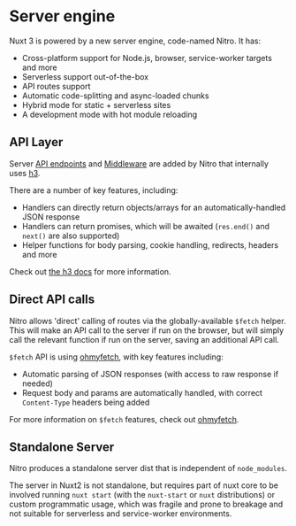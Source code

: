 # Server engine

Nuxt 3 is powered by a new server engine, code-named Nitro. It has:

- Cross-platform support for Node.js, browser, service-worker targets and more
- Serverless support out-of-the-box
- API routes support
- Automatic code-splitting and async-loaded chunks
- Hybrid mode for static + serverless sites
- A development mode with hot module reloading

## API Layer

Server [API endpoints](/server/api) and [Middleware](/server/middleware) are added by Nitro that internally uses [h3](https://github.com/unjs/h3).

There are a number of key features, including:

* Handlers can directly return objects/arrays for an automatically-handled JSON response
* Handlers can return promises, which will be awaited (`res.end()` and `next()` are also supported)
* Helper functions for body parsing, cookie handling, redirects, headers and more

 Check out [the h3 docs](https://github.com/unjs/h3) for more information.

## Direct API calls

Nitro allows 'direct' calling of routes via the globally-available `$fetch` helper. This will make an API call to the server if run on the browser, but will simply call the relevant function if run on the server, saving an additional API call.

`$fetch` API is using [ohmyfetch](https://github.com/unjs/ohmyfetch), with key features including:

* Automatic parsing of JSON responses (with access to raw response if needed)
* Request body and params are automatically handled, with correct `Content-Type` headers being added

For more information on `$fetch` features, check out [ohmyfetch](https://github.com/unjs/ohmyfetch).

## Standalone Server

Nitro produces a standalone server dist that is independent of `node_modules`.

The server in Nuxt2 is not standalone, but requires part of nuxt core to be involved running `nuxt start` (with the `nuxt-start` or `nuxt` distributions) or custom programmatic usage, which was fragile and prone to breakage and not suitable for serverless and service-worker environments.

